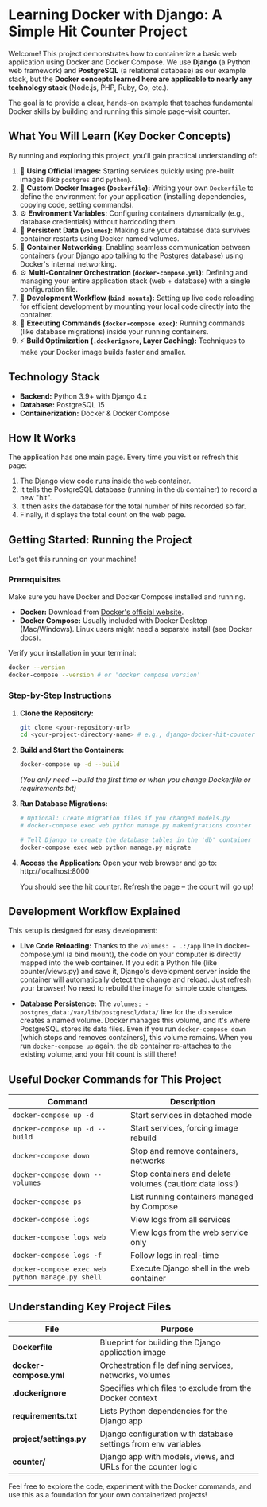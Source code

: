 # Learning Docker with Django: A Simple Hit Counter Project

Welcome! This project demonstrates how to containerize a basic web application using Docker and Docker Compose. We use **Django** (a Python web framework) and **PostgreSQL** (a relational database) as our example stack, but the **Docker concepts learned here are applicable to nearly any technology stack** (Node.js, PHP, Ruby, Go, etc.).

The goal is to provide a clear, hands-on example that teaches fundamental Docker skills by building and running this simple page-visit counter.

## What You Will Learn (Key Docker Concepts)

By running and exploring this project, you'll gain practical understanding of:

1. 🐳 **Using Official Images:** Starting services quickly using pre-built images (like `postgres` and `python`).
2. 📝 **Custom Docker Images (`Dockerfile`):** Writing your own `Dockerfile` to define the environment for your application (installing dependencies, copying code, setting commands).
3. ⚙️ **Environment Variables:** Configuring containers dynamically (e.g., database credentials) without hardcoding them.
4. 💾 **Persistent Data (`volumes`):** Making sure your database data survives container restarts using Docker named volumes.
5. 🔗 **Container Networking:** Enabling seamless communication between containers (your Django app talking to the Postgres database) using Docker's internal networking.
6. ⚙️ **Multi-Container Orchestration (`docker-compose.yml`):** Defining and managing your entire application stack (web + database) with a single configuration file.
7. 🔄 **Development Workflow (`bind mounts`):** Setting up live code reloading for efficient development by mounting your local code directly into the container.
8. 🚀 **Executing Commands (`docker-compose exec`):** Running commands (like database migrations) inside your running containers.
9. ⚡ **Build Optimization (`.dockerignore`, Layer Caching):** Techniques to make your Docker image builds faster and smaller.

## Technology Stack

- **Backend:** Python 3.9+ with Django 4.x
- **Database:** PostgreSQL 15
- **Containerization:** Docker & Docker Compose

## How It Works

The application has one main page. Every time you visit or refresh this page:

1. The Django view code runs inside the `web` container.
2. It tells the PostgreSQL database (running in the `db` container) to record a new "hit".
3. It then asks the database for the total number of hits recorded so far.
4. Finally, it displays the total count on the web page.

## Getting Started: Running the Project

Let's get this running on your machine!

### Prerequisites

Make sure you have Docker and Docker Compose installed and running.

- **Docker:** Download from [Docker's official website](https://docs.docker.com/get-docker/).
- **Docker Compose:** Usually included with Docker Desktop (Mac/Windows). Linux users might need a separate install (see Docker docs).

Verify your installation in your terminal:

```bash
docker --version
docker-compose --version # or 'docker compose version'
```

### Step-by-Step Instructions

1. **Clone the Repository:**

   ```bash
   git clone <your-repository-url>
   cd <your-project-directory-name> # e.g., django-docker-hit-counter
   ```

2. **Build and Start the Containers:**

   ```bash
   docker-compose up -d --build
   ```

   _(You only need --build the first time or when you change Dockerfile or requirements.txt)_

3. **Run Database Migrations:**

   ```bash
   # Optional: Create migration files if you changed models.py
   # docker-compose exec web python manage.py makemigrations counter

   # Tell Django to create the database tables in the 'db' container
   docker-compose exec web python manage.py migrate
   ```

4. **Access the Application:**
   Open your web browser and go to:
   http://localhost:8000

   You should see the hit counter. Refresh the page – the count will go up!

## Development Workflow Explained

This setup is designed for easy development:

- **Live Code Reloading:** Thanks to the `volumes: - .:/app` line in docker-compose.yml (a bind mount), the code on your computer is directly mapped into the web container. If you edit a Python file (like counter/views.py) and save it, Django's development server inside the container will automatically detect the change and reload. Just refresh your browser! No need to rebuild the image for simple code changes.

- **Database Persistence:** The `volumes: - postgres_data:/var/lib/postgresql/data/` line for the db service creates a named volume. Docker manages this volume, and it's where PostgreSQL stores its data files. Even if you run `docker-compose down` (which stops and removes containers), this volume remains. When you run `docker-compose up` again, the db container re-attaches to the existing volume, and your hit count is still there!

## Useful Docker Commands for This Project

| Command                                          | Description                                              |
| ------------------------------------------------ | -------------------------------------------------------- |
| `docker-compose up -d`                           | Start services in detached mode                          |
| `docker-compose up -d --build`                   | Start services, forcing image rebuild                    |
| `docker-compose down`                            | Stop and remove containers, networks                     |
| `docker-compose down --volumes`                  | Stop containers and delete volumes (caution: data loss!) |
| `docker-compose ps`                              | List running containers managed by Compose               |
| `docker-compose logs`                            | View logs from all services                              |
| `docker-compose logs web`                        | View logs from the web service only                      |
| `docker-compose logs -f`                         | Follow logs in real-time                                 |
| `docker-compose exec web python manage.py shell` | Execute Django shell in the web container                |

## Understanding Key Project Files

| File                    | Purpose                                                        |
| ----------------------- | -------------------------------------------------------------- |
| **Dockerfile**          | Blueprint for building the Django application image            |
| **docker-compose.yml**  | Orchestration file defining services, networks, volumes        |
| **.dockerignore**       | Specifies which files to exclude from the Docker context       |
| **requirements.txt**    | Lists Python dependencies for the Django app                   |
| **project/settings.py** | Django configuration with database settings from env variables |
| **counter/**            | Django app with models, views, and URLs for the counter logic  |

Feel free to explore the code, experiment with the Docker commands, and use this as a foundation for your own containerized projects!
